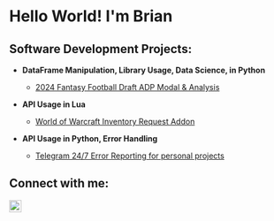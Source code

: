 <h1>Hello World! I'm Brian <br/></h1>

<h2>Software Development Projects:</h2>

- <b>DataFrame Manipulation, Library Usage, Data Science, in Python</b>
  - [2024 Fantasy Football Draft ADP Modal & Analysis](https://github.com/bhazard-sw/Fantasy_Football_ADP_Draft_Modal_2024)
 
- <b>API Usage in Lua</b>
  - [World of Warcraft Inventory Request Addon](https://github.com/bhazard-sw/WoWAddonInventoryRequest)
 
- <b>API Usage in Python, Error Handling</b>
  - [Telegram 24/7 Error Reporting for personal projects](https://github.com/bhazard-sw/TelegramErrorReporting)
   
<h2>Connect with me:</h2>

[<img align="left" alt="bhazard | LinkedIn" width="22px" src="https://cdn.jsdelivr.net/npm/simple-icons@v3/icons/linkedin.svg" />][linkedin]

[linkedin]: https://linkedin.com/in/brian-hazard-compsci
